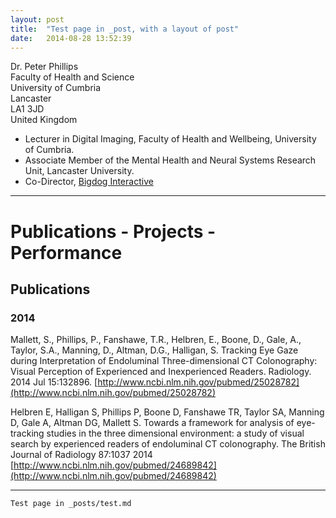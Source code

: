```yaml
---
layout: post
title:  "Test page in _post, with a layout of post"
date:   2014-08-28 13:52:39
---
```


Dr. Peter Phillips  
Faculty of Health and Science  
University of Cumbria  
Lancaster  
LA1 3JD  
United Kingdom  

- Lecturer in Digital Imaging, Faculty of Health and Wellbeing, University of Cumbria.  
- Associate Member of the Mental Health and Neural Systems Research Unit, Lancaster University.  
- Co-Director, [Bigdog Interactive](http://www.bigdoginteractive.co.uk/)

------

# Publications - Projects - Performance

## Publications

### 2014

Mallett, S., Phillips, P., Fanshawe, T.R., Helbren, E., Boone, D., Gale, A., Taylor, S.A., Manning, D., Altman, D.G., Halligan, S. Tracking Eye Gaze during Interpretation of Endoluminal Three-dimensional CT Colonography: Visual Perception of Experienced and Inexperienced Readers. Radiology. 2014 Jul 15:132896. [http://www.ncbi.nlm.nih.gov/pubmed/25028782](http://www.ncbi.nlm.nih.gov/pubmed/25028782) 

Helbren E, Halligan S, Phillips P, Boone D, Fanshawe TR, Taylor SA, Manning D, Gale A, Altman DG, Mallett S. Towards a framework for analysis of eye-tracking studies in the three dimensional environment: a study of visual search by experienced readers of endoluminal CT colonography. The British Journal of Radiology 87:1037 2014
[http://www.ncbi.nlm.nih.gov/pubmed/24689842](http://www.ncbi.nlm.nih.gov/pubmed/24689842)

-----

```
Test page in _posts/test.md
```